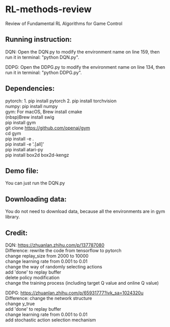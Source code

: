 # RL-methods-review
Review of Fundamental RL Algorithms for Game Control

## Running instruction:
DQN: Open the DQN.py to modify the environment name on line 159, then run it in terminal: "python DQN.py".

DDPG: Open the DDPG.py to modify the environment name on line 134, then run it in terminal: "python DDPG.py".




## Dependencies:
pytorch: 1. pip install pytorch 2. pip install torchvision  
numpy: pip install numpy  
gym: For macOS, Brew install cmake  
(nbsp)Brew install swig   
                pip install gym  
                git clone https://github.com/openai/gym  
                cd gym  
                pip install -e .  
                pip install -e '.[all]'  
                pip install atari-py  
                pip install box2d box2d-kengz  
                
## Demo file:
You can just run the DQN.py  

## Downloading data:
You do not need to download data, because all the environments are in gym library.  

## Credit:
DQN: https://zhuanlan.zhihu.com/p/137787080  
     Difference: rewrite the code from tensorflow to pytorch  
                 change replay_size from 2000 to 10000  
                 change learning rate from 0.001 to 0.01  
                 change the way of randomly selecting actions  
                 add 'done' to replay buffer  
                 delete policy modification  
                 change the training process (including target Q value and online Q value)  
              
DDPG: https://zhuanlan.zhihu.com/p/65931777?ivk_sa=1024320u  
      Difference: change the network structure  
                  change y_true  
                  add 'done' to replay buffer  
                  change learning rate from 0.001 to 0.01  
                  add stochastic action selection mechanism  
                  
